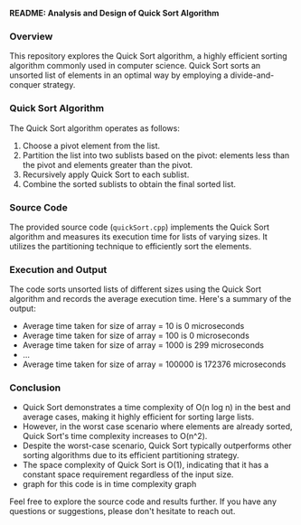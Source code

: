 **README: Analysis and Design of Quick Sort Algorithm**

### Overview
This repository explores the Quick Sort algorithm, a highly efficient sorting algorithm commonly used in computer science. Quick Sort sorts an unsorted list of elements in an optimal way by employing a divide-and-conquer strategy.

### Quick Sort Algorithm
The Quick Sort algorithm operates as follows:

1. Choose a pivot element from the list.
2. Partition the list into two sublists based on the pivot: elements less than the pivot and elements greater than the pivot.
3. Recursively apply Quick Sort to each sublist.
4. Combine the sorted sublists to obtain the final sorted list.

### Source Code
The provided source code (`quickSort.cpp`) implements the Quick Sort algorithm and measures its execution time for lists of varying sizes. It utilizes the partitioning technique to efficiently sort the elements.

### Execution and Output
The code sorts unsorted lists of different sizes using the Quick Sort algorithm and records the average execution time. Here's a summary of the output:

- Average time taken for size of array = 10 is 0 microseconds
- Average time taken for size of array = 100 is 0 microseconds
- Average time taken for size of array = 1000 is 299 microseconds
- ...
- Average time taken for size of array = 100000 is 172376 microseconds

### Conclusion
- Quick Sort demonstrates a time complexity of O(n log n) in the best and average cases, making it highly efficient for sorting large lists.
- However, in the worst case scenario where elements are already sorted, Quick Sort's time complexity increases to O(n^2).
- Despite the worst-case scenario, Quick Sort typically outperforms other sorting algorithms due to its efficient partitioning strategy.
- The space complexity of Quick Sort is O(1), indicating that it has a constant space requirement regardless of the input size.
- graph for this code is in time complexity graph

Feel free to explore the source code and results further. If you have any questions or suggestions, please don't hesitate to reach out.
